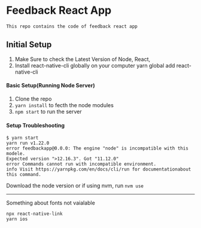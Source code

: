 # Feedback React App 

    This repo contains the code of feedback react app

## Initial Setup

1. Make Sure to check the Latest Version of Node, React,
2. Install react-native-cli globally on your computer
    yarn global add react-native-cli

#### Basic Setup(Running Node Server)

1. Clone the repo
2. `yarn install` to fecth the node modules
3. `npm start` to run the server

#### Setup Troubleshooting

```
$ yarn start
yarn run v1.22.0
error feedbackapp@0.0.0: The engine "node" is incompatible with this modele.
Expected version ">12.16.3". Got "11.12.0"
error Commands cannot run with incompatible environment.
info Visit https://yarnpkg.com/en/docs/cli/run for documentationabout this command.
```

Download the node version or if using nvm, run `nvm use`

---

Something about fonts not vaialable

```
npx react-native-link
yarn ios
```